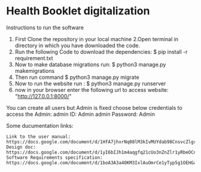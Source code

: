 # Health Booklet digitalization
Instructions to run the software

1. First Clone the repository in your local machine
2.Open terminal in directory in which you have downloaded the code.
3. Run the following Code to download the dependencies:
  $ pip install -r requirement.txt
4. Now to make database migrations run: 
  $ python3 manage.py makemigrations
5. Then run command
  $ python3 manage.py migrate
6. Now to run the website run :
  $ python3 manage.py runserver
7. now in your browser enter the following url to access website:
 "http://127.0.0.1:8000/"

You can create all users but Admin is fixed choose below credentials to access the Admin:
    admin ID: Admin
    admin Password: Admin
   
   Some ducumentation links:
   
    Link to the user manual: https://docs.google.com/document/d/1HfA7jhxrNq08lM3kIvMUYdab98CnsvcZlgrQjbAmcWs/edit
    Design doc: https://docs.google.com/document/d/1yI6bIJh1m4aqgfq21cUo3nZnZlr1yRbeOCnoQGttBy4/edit
    Software Requirements specification: https://docs.google.com/document/d/1boA3A3a4OKM3IxlAuOmrCe1yTyp5g1OEHGa6Q5mHZLc/edit
